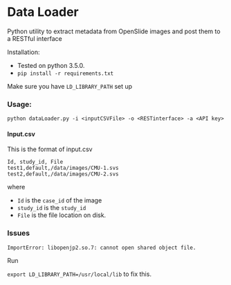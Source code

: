 # Data Loader

Python utility to extract metadata from OpenSlide images and post them to a RESTful interface

Installation:
* Tested on python 3.5.0.
* `pip install -r requirements.txt`

Make sure you have `LD_LIBRARY_PATH` set up 

### Usage:
`python dataLoader.py -i <inputCSVFile> -o <RESTinterface> -a <API key>`


#### Input.csv
This is the format of input.csv

```
Id, study_id, File
test1,default,/data/images/CMU-1.svs
test2,default,/data/images/CMU-2.svs

```

where 
* `Id` is the `case_id` of the image
* `study_id` is the `study_id`
* `File` is the file location on disk. 

### Issues
`ImportError: libopenjp2.so.7: cannot open shared object file.`

Run

`export LD_LIBRARY_PATH=/usr/local/lib`
to fix this.

